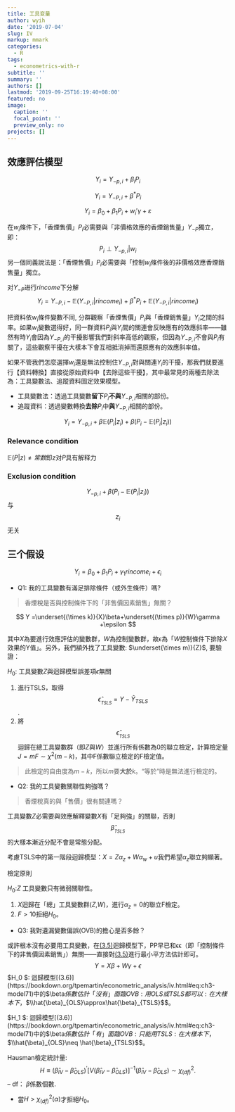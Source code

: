 ```yaml
---
title: 工具变量
author: wyih
date: '2019-07-04'
slug: IV
markup: mmark
categories:
  - R
tags:
  - econometrics-with-r
subtitle: ''
summary: ''
authors: []
lastmod: '2019-09-25T16:19:40+08:00'
featured: no
image:
  caption: ''
  focal_point: ''
  preview_only: no
projects: []
---
```

## 效應評估模型



$$Y_{i}={Y}_{-p,i}+\beta_i P_{i}$$


$$
Y_i=Y_{-P,i}+\beta^* P_i
$$


$$
\begin{equation}
Y_i=\beta_0+\beta_1P_i+w_i'\gamma+\varepsilon
\tag{3.2}
\end{equation}
$$

在$w_{i}$條件下，「香煙售價」$P_{i}$必需要與「非價格效應的香煙銷售量」$Y_{-P}$獨立，即：$$P_i\perp Y_{-p,i} | w_i$$ 另一個同義說法是：「香煙售價」$P_{i}$必需要與「控制$w_{i}$條件後的非價格效應香煙銷售量」獨立。

对$Y_{-P}$进行$rincome$下分解
$$
\begin{equation}
Y_{i}=Y_{-P,i}-\mathbb{E}(Y_{-P,i}|rincome_{i})+\beta^{*}P_{i}+\mathbb{E}(Y_{-P,i}|rincome_{i})
\tag{3.3}
\end{equation}
$$

把資料依$w_{i}$條件變數不同, 分群觀察「香煙售價」$P_{i}$與「香煙銷售量」$Y_{i}$之間的斜率。如果$w_{i}$變數選得好，同一群資料$P_{i}$與$Y_{i}$間的關連會反映應有的效應斜率——雖然有時$Y_{i}$會因為$Y_{-P,i}$的干擾影響我們對斜率高低的觀察，但因為$Y_{-P,i}$不會與$P_{i}$有關了，這些觀察干擾在大樣本下會互相抵消掉而還原應有的效應斜率值。

如果不管我們怎麼選擇$w_{i}$還是無法控制住$Y_{-P,i}$對與關連$Y_{i}$的干擾，那我們就要進行【資料轉換】直接從原始資料中【去除這些干擾】，其中最常見的兩種去除法為：工具變數法、追蹤資料固定效果模型。

- 工具變數法：透過工具變數**留下**$P_{i}$**不與**$Y_{-P,i}$相關的部份。
- 追蹤資料：透過變數轉換**去除**$P_{i}$中**與**$Y_{-P,i}$相關的部份。

$$
Y_i=Y_{-p,i}+\beta\mathbb{E}(P_i|z_i)+\beta (P_i-\mathbb{E}(P_i|z_i))
$$

### Relevance condition

$\mathbb{E}(P|z)\neq 常数$即$z$对$P$具有解释力

### Exclusion condition

$$Y_{-p,i}+\beta(P_i-\mathbb{E}(P_i|z_i))$$与$$z_{i}$$无关

## 三个假设

$$
\begin{equation}
Y_i=\beta_0+\beta_1 P_i + \gamma_1 rincome_i + \epsilon_i
\tag{3.5}
\end{equation}
$$



* Q1: 我的工具變數有滿足排除條件（或外生條件）嗎?

> 香煙稅是否與控制條件下的「非售價因素銷售」無關？

$$
Y =\underset{(\times k)}{X}\beta+\underset{(\times p)}{W}\gamma +\epsilon
$$

  其中$X$為要進行效應評估的變數群，$W$為控制變數群，故$ϵ$為「$W$控制條件下排除$X$效果的Y值」。另外，我們額外找了工具變數: $\underset{\times m)}{Z}$, 要驗證：

$H_{0}$: 工具變數$Z$與迴歸模型誤差項$ϵ$無關

1. 進行TSLS，取得 $$ \hat{\epsilon}_{_{TSLS}}=Y-\hat{Y}_{TSLS} $$.
2. 將 $$ \hat{\epsilon}_{_{TSLS}} $$ 迴歸在總工具變數群（即$Z$與$W$）並進行所有係數為0的聯立檢定，計算檢定量 $J=mF\sim\chi^{2}(m-k)$，其中F係數聯立檢定的F檢定值。

> 此檢定的自由度為$m−k$，所以$m$要**大於**$k$。“等於”時是無法進行檢定的。

* Q2: 我的工具變數關聯性夠強嗎？

> 香煙稅真的與「售價」很有關連嗎？

工具變數$Z$必需要與效應解釋變數$X$有「足夠強」的關聯，否則$$\hat{\beta}_{_{TSLS}}$$的大樣本漸近分配不會是常態分配。

考慮TSLS中的第一階段迴歸模型：$X=Z\alpha_z+W\alpha_w+u$我們希望$\alpha_z$聯立夠顯著。

檢定原則

$H_0$:$Z$ 工具變數只有微弱關聯性。 

1. $X$迴歸在「總」工具變數群($Z$,$W$)，進行$\alpha_z=0$的聯立F檢定。
2. $F>10$拒絕$H_0$。

* Q3: 我對遺漏變數偏誤(OVB)的擔心是否多餘？

或許根本沒有必要用工具變數，在[(3.5)](https://bookdown.org/tpemartin/econometric_analysis/iv.html#eq:ch3-test)迴歸模型下，PP早已和ϵϵ（即「控制條件下的非售價因素銷售」）無關——直接對[(3.5)](https://bookdown.org/tpemartin/econometric_analysis/iv.html#eq:ch3-test)進行最小平方法估計即可。
$$
\begin{equation}
Y   =X\beta+W\gamma +\epsilon
\tag{3.6}
\end{equation}
$$
$H_0 $: 迴歸模型[(3.6)](https://bookdown.org/tpemartin/econometric_analysis/iv.html#eq:ch3-model71)中的$\beta$係數估計「沒有」面臨OVB: 用OLS或TSLS都可以: 在大樣本下，$$\\hat{\beta}_{OLS}\approx\hat{\beta}_{TSLS}$$。

$H_1 $: 迴歸模型[(3.6)](https://bookdown.org/tpemartin/econometric_analysis/iv.html#eq:ch3-model71)中的$\beta$係數估計「有」面臨OVB: 只能用TSLS :在大樣本下，$$\\hat{\beta}_{OLS}\neq \hat{\beta}_{TSLS}$$。

Hausman檢定統計量:
$$
H\equiv\left(\hat{\beta}_{IV}-\hat{\beta}_{OLS}\right)^{'}\left[V(\hat{\beta}_{IV}-\hat{\beta}_{OLS})\right]^{-1}\left(\hat{\beta}_{IV}-\hat{\beta}_{OLS}\right)\sim\chi_{(df)}^{2}.
$$
– df： $\beta$係數個數.

- 當$H>\chi_{(df)}^{2}(\alpha)$才拒絕$H_0$。